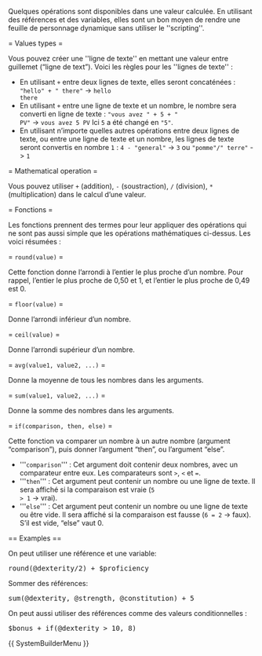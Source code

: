 Quelques opérations sont disponibles dans une valeur calculée. En utilisant des références et des variables, elles sont un bon moyen de rendre une feuille de personnage dynamique sans utiliser le ''scripting''.

= Values types =

Vous pouvez créer une ''ligne de texte'' en mettant une valeur entre guillemet (“ligne de text”). Voici les règles pour les ''lignes de texte'' :

* En utilisant <code>+</code> entre deux lignes de texte, elles seront concaténées : <code>&quot;hello&quot; + &quot; there&quot;</code> -&gt; <code>hello there</code>
* En utilisant <code>+</code> entre une ligne de texte et un nombre, le nombre sera converti en ligne de texte : <code>&quot;vous avez &quot; + 5 + &quot; PV&quot;</code> -&gt; <code>vous avez 5 PV</code> Ici <code>5</code> a été changé en <code>&quot;5&quot;</code>.
* En utilisant n’importe quelles autres opérations entre deux lignes de texte, ou entre une ligne de texte et un nombre, les lignes de texte seront convertis en nombre <code>1</code> : <code>4 - &quot;general&quot;</code> -&gt; <code>3</code> ou <code>&quot;pomme&quot;/&quot; terre&quot;</code> -&gt; <code>1</code>

= Mathematical operation =

Vous pouvez utiliser <code>+</code> (addition), <code>-</code> (soustraction), <code>/</code> (division), <code>*</code> (multiplication) dans le calcul d’une valeur.

= Fonctions =

Les fonctions prennent des termes pour leur appliquer des opérations qui ne sont pas aussi simple que les opérations mathématiques ci-dessus. Les voici résumées :

= <code>round(value)</code> =

Cette fonction donne l’arrondi à l’entier le plus proche d’un nombre. Pour rappel, l’entier le plus proche de 0,50 et 1, et l’entier le plus proche de 0,49 est 0.

= <code>floor(value)</code> =

Donne l’arrondi inférieur d’un nombre.

= <code>ceil(value)</code> =

Donne l’arrondi supérieur d’un nombre.

= <code>avg(value1, value2, ...)</code> =

Donne la moyenne de tous les nombres dans les arguments.

= <code>sum(value1, value2, ...)</code> =

Donne la somme des nombres dans les arguments.

= <code>if(comparison, then, else)</code> =

Cette fonction va comparer un nombre à un autre nombre (argument “comparison”), puis donner l’argument “then”, ou l’argument “else”.

* '''<code>comparison</code>''' : Cet argument doit contenir deux nombres, avec un comparateur entre eux. Les comparateurs sont <code>&gt;</code>, <code>&lt;</code> et <code>=</code>. 
* '''<code>then</code>''' : Cet argument peut contenir un nombre ou une ligne de texte. Il sera affiché si la comparaison est vraie (<code>5 &gt; 1</code> -&gt; vrai).
* '''<code>else</code>''' : Cet argument peut contenir un nombre ou une ligne de texte ou être vide. Il sera affiché si la comparaison est fausse (<code>6 = 2</code> -&gt; faux). S’il est vide, “else” vaut 0.

== Examples ==

On peut utiliser une référence et une variable:

<pre>round(@dexterity/2) + $proficiency</pre>

Sommer des références:

<pre>sum(@dexterity, @strength, @constitution) + 5</pre>

On peut aussi utiliser des références comme des valeurs conditionnelles :

<pre>$bonus + if(@dexterity &gt; 10, 8) </pre>

{{ SystemBuilderMenu }}